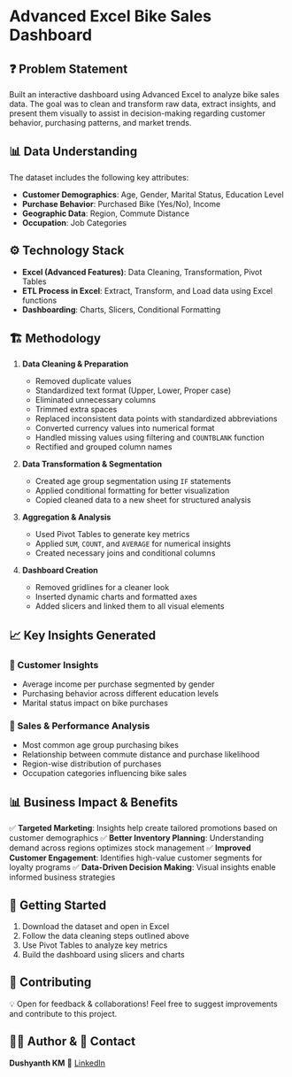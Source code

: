 # Advanced Excel Bike Sales Dashboard

## ❓ Problem Statement
Built an interactive dashboard using Advanced Excel to analyze bike sales data. The goal was to clean and transform raw data, extract insights, and present them visually to assist in decision-making regarding customer behavior, purchasing patterns, and market trends.

## 📊 Data Understanding
The dataset includes the following key attributes:
- **Customer Demographics**: Age, Gender, Marital Status, Education Level
- **Purchase Behavior**: Purchased Bike (Yes/No), Income
- **Geographic Data**: Region, Commute Distance
- **Occupation**: Job Categories

## ⚙️ Technology Stack
- **Excel (Advanced Features)**: Data Cleaning, Transformation, Pivot Tables
- **ETL Process in Excel**: Extract, Transform, and Load data using Excel functions
- **Dashboarding**: Charts, Slicers, Conditional Formatting

## 🏗️ Methodology
1. **Data Cleaning & Preparation**
   - Removed duplicate values
   - Standardized text format (Upper, Lower, Proper case)
   - Eliminated unnecessary columns
   - Trimmed extra spaces
   - Replaced inconsistent data points with standardized abbreviations
   - Converted currency values into numerical format
   - Handled missing values using filtering and `COUNTBLANK` function
   - Rectified and grouped column names
   
2. **Data Transformation & Segmentation**
   - Created age group segmentation using `IF` statements
   - Applied conditional formatting for better visualization
   - Copied cleaned data to a new sheet for structured analysis
   
3. **Aggregation & Analysis**
   - Used Pivot Tables to generate key metrics
   - Applied `SUM`, `COUNT`, and `AVERAGE` for numerical insights
   - Created necessary joins and conditional columns
   
4. **Dashboard Creation**
   - Removed gridlines for a cleaner look
   - Inserted dynamic charts and formatted axes
   - Added slicers and linked them to all visual elements
   
## 📈 Key Insights Generated
### 🔹 Customer Insights
- Average income per purchase segmented by gender
- Purchasing behavior across different education levels
- Marital status impact on bike purchases

### 🔹 Sales & Performance Analysis
- Most common age group purchasing bikes
- Relationship between commute distance and purchase likelihood
- Region-wise distribution of purchases
- Occupation categories influencing bike sales

## 📊 Business Impact & Benefits
✅ **Targeted Marketing**: Insights help create tailored promotions based on customer demographics
✅ **Better Inventory Planning**: Understanding demand across regions optimizes stock management
✅ **Improved Customer Engagement**: Identifies high-value customer segments for loyalty programs
✅ **Data-Driven Decision Making**: Visual insights enable informed business strategies

## 🚀 Getting Started
1. Download the dataset and open in Excel
2. Follow the data cleaning steps outlined above
3. Use Pivot Tables to analyze key metrics
4. Build the dashboard using slicers and charts

## 🤝 Contributing
💡 Open for feedback & collaborations! Feel free to suggest improvements and contribute to this project.

## 👨‍💻 Author & 📌 Contact
**Dushyanth KM** 🔗 [LinkedIn](https://www.linkedin.com/in/dushyanth-km-666660260/)
